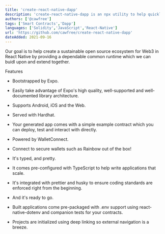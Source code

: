 ```yaml
---
title: 'create-react-native-dapp'
description: 'create-react-native-dapp is an npx utility to help quickly bootstrap React Native applications with access to the Ethereum Blockchain.'
authors: ['@cawfree']
tags: ['Smart Contracts','Dapp']
languages: ['Solidity','JavaScript','React-Native']
url: 'https://github.com/cawfree/create-react-native-dapp'
dateAdded: 2021-09-16
---
```


Our goal is to help create a sustainable open source ecosystem for Web3 in React Native by providing a dependable common runtime which we can buidl upon and extend together.

Features
- Bootstrapped by Expo.
- Easily take advantage of Expo's high quality, well-supported and well-documented library architecture.
- Supports Android, iOS and the Web.

- Served with Hardhat.
- Your generated app comes with a simple example contract which you can deploy, test and interact with directly.

- Powered by WalletConnect.
- Connect to secure wallets such as Rainbow out of the box!

- It's typed, and pretty.
- It comes pre-configured with TypeScript to help write applications that scale.
- It's integrated with prettier and husky to ensure coding standards are enforced right from the beginning.

- And it's ready to go.
- Built applications come pre-packaged with .env support using react-native-dotenv and companion tests for your contracts.
- Projects are initialized using deep linking so external navigation is a breeze.